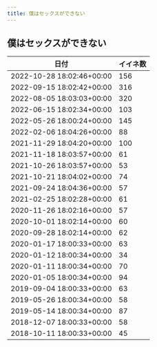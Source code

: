 ```yaml
---
title: 僕はセックスができない
---
```

## 僕はセックスができない

|日付|イイネ数|
|-|-|
|2022-10-28 18:02:46+00:00|156|
|2022-09-15 18:02:42+00:00|316|
|2022-08-05 18:03:03+00:00|320|
|2022-06-15 18:02:34+00:00|103|
|2022-05-26 18:00:24+00:00|145|
|2022-02-06 18:04:26+00:00|88|
|2021-11-29 18:04:20+00:00|100|
|2021-11-18 18:03:57+00:00|61|
|2021-10-26 18:03:57+00:00|53|
|2021-10-21 18:04:02+00:00|74|
|2021-09-24 18:04:36+00:00|57|
|2021-02-25 18:02:28+00:00|61|
|2020-11-26 18:02:16+00:00|57|
|2020-10-01 18:02:14+00:00|60|
|2020-09-28 18:02:14+00:00|62|
|2020-01-17 18:00:33+00:00|63|
|2020-01-12 18:00:34+00:00|34|
|2020-01-11 18:00:34+00:00|70|
|2020-01-05 18:00:34+00:00|94|
|2019-09-04 18:00:33+00:00|63|
|2019-05-26 18:00:34+00:00|58|
|2019-05-14 18:00:34+00:00|87|
|2018-12-07 18:00:33+00:00|58|
|2018-10-11 18:00:33+00:00|45|
